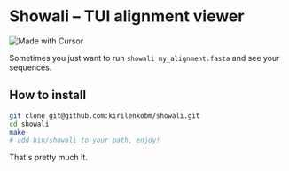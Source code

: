 # Showali – TUI alignment viewer

![Made with Cursor](https://img.shields.io/badge/Made%20with-Cursor-0066cc?style=flat&logo=cursor&logoColor=white)

Sometimes you just want to run `showali my_alignment.fasta` and see your sequences.

## How to install

```bash
git clone git@github.com:kirilenkobm/showali.git
cd showali
make
# add bin/showali to your path, enjoy!
```

That's pretty much it.
